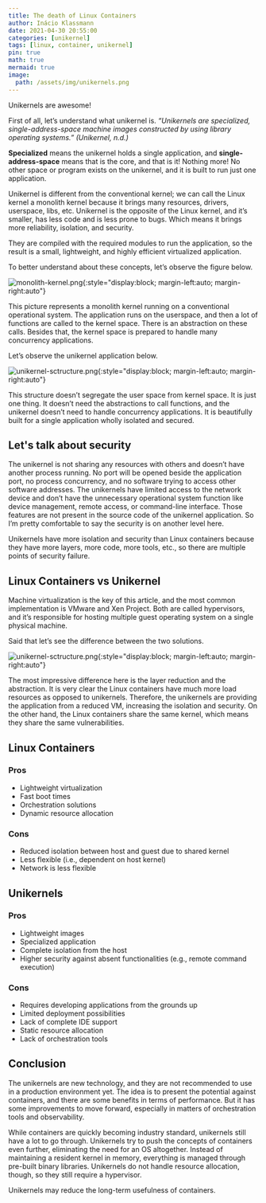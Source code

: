 ```yaml
---
title: The death of Linux Containers
author: Inácio Klassmann
date: 2021-04-30 20:55:00
categories: [unikernel]
tags: [linux, container, unikernel]
pin: true
math: true
mermaid: true
image:
  path: /assets/img/unikernels.png
---
```


Unikernels are awesome!

First of all, let’s understand what unikernel is. *“Unikernels are specialized, single-address-space machine images constructed by using library operating systems.” (Unikernel, n.d.)*

**Specialized** means the unikernel holds a single application, and **single-address-space** means that is the core, and that is it! Nothing more! No other space or program exists on the unikernel, and it is built to run just one application.

Unikernel is different from the conventional kernel; we can call the Linux kernel a monolith kernel because it brings many resources, drivers, userspace, libs, etc. Unikernel is the opposite of the Linux kernel, and it’s smaller, has less code and is less prone to bugs. Which means it brings more reliability, isolation, and security.

They are compiled with the required modules to run the application, so the result is a small, lightweight, and highly efficient virtualized application.

To better understand about these concepts, let’s observe the figure below.

![monolith-kernel.png]({{site.url}}/assets/img/monolith-kernel.png){:style="display:block; margin-left:auto; margin-right:auto"}

This picture represents a monolith kernel running on a conventional operational system. The application runs on the userspace, and then a lot of functions are called to the kernel space. There is an abstraction on these calls. Besides that, the kernel space is prepared to handle many concurrency applications.

Let’s observe the unikernel application below.


![unikernel-sctructure.png]({{site.url}}/assets/img/unikernel-sctructure.png){:style="display:block; margin-left:auto; margin-right:auto"}

This structure doesn’t segregate the user space from kernel space. It is just one thing. It doesn’t need the abstractions to call functions, and the unikernel doesn’t need to handle concurrency applications. It is beautifully built for a single application wholly isolated and secured.

## Let's talk about security

The unikernel is not sharing any resources with others and doesn’t have another process running. No port will be opened beside the application port, no process concurrency, and no software trying to access other software addresses. The unikernels have limited access to the network device and don’t have the unnecessary operational system function like device management, remote access, or command-line interface. Those features are not present in the source code of the unikernel application. So I’m pretty comfortable to say the security is on another level here.

Unikernels have more isolation and security than Linux containers because they have more layers, more code, more tools, etc., so there are multiple points of security failure.

## Linux Containers vs Unikernel

Machine virtualization is the key of this article, and the most common implementation is VMware and Xen Project. Both are called hypervisors, and it’s responsible for hosting multiple guest operating system on a single physical machine.

Said that let’s see the difference between the two solutions.

![unikernel-sctructure.png]({{site.url}}/assets/img/linux-containers-vs-uniternels.png){:style="display:block; margin-left:auto; margin-right:auto"}

The most impressive difference here is the layer reduction and the abstraction. It is very clear the Linux containers have much more load resources as opposed to unikernels. Therefore, the unikernels are providing the application from a reduced VM, increasing the isolation and security. On the other hand, the Linux containers share the same kernel, which means they share the same vulnerabilities.

## Linux Containers

### Pros
- Lightweight virtualization
- Fast boot times
- Orchestration solutions
- Dynamic resource allocation

### Cons
- Reduced isolation between host and guest due to shared kernel
- Less flexible (i.e., dependent on host kernel)
- Network is less flexible

## Unikernels

### Pros
- Lightweight images
- Specialized application
- Complete isolation from the host
- Higher security against absent functionalities (e.g., remote command execution)

### Cons
- Requires developing applications from the grounds up
- Limited deployment possibilities
- Lack of complete IDE support
- Static resource allocation
- Lack of orchestration tools

## Conclusion

The unikernels are new technology, and they are not recommended to use in a production environment yet. The idea is to present the potential against containers, and there are some benefits in terms of performance. But it has some improvements to move forward, especially in matters of orchestration tools and observability.

While containers are quickly becoming industry standard, unikernels still have a lot to go through. Unikernels try to push the concepts of containers even further, eliminating the need for an OS altogether. Instead of maintaining a resident kernel in memory, everything is managed through pre-built binary libraries. Unikernels do not handle resource allocation, though, so they still require a hypervisor.

Unikernels may reduce the long-term usefulness of containers.
